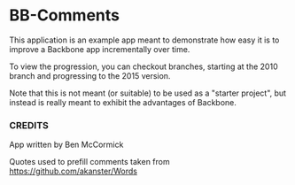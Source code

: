 # BB-Comments

This application is an example app meant to demonstrate how easy it is to improve a Backbone app incrementally over time.

To view the progression, you can checkout branches, starting at the 2010 branch and progressing to the 2015 version.

Note that this is not meant (or suitable) to be used as a "starter project", but instead is really meant to exhibit the advantages of Backbone.



### CREDITS

App written by Ben McCormick

Quotes used to prefill comments taken from https://github.com/akanster/Words
